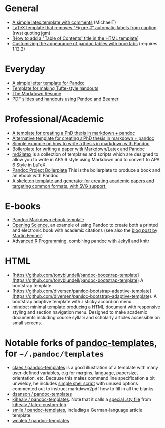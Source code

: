 # General
- [A simple latex.template with comments](https://gist.github.com/1017790) (MichaelT)
- [LaTeX template that removes "Figure #" automatic labels from caption](https://gist.github.com/1366514) (rwst quoting jgm)
- [[How to add a "Table of Contents" title in the HTML template]](bpj)
- [Customizing the appearance of pandoc tables with booktabs](https://gist.github.com/jlduran/7786752) (requires 1.12.2)

# Everyday
- [A simple letter template for Pandoc](https://github.com/aaronwolen/pandoc-letter)
- [Template for making Tufte-style handouts](https://github.com/wcaleb/pandoc-templates/blob/master/handout.tex)
- [The Markdown Resume](https://github.com/mszep/pandoc_resume)
- [PDF slides and handouts using Pandoc and Beamer](https://gist.github.com/lmullen/c3d4c7883f081ed8692a)

# Professional/Academic
- [A template for creating a PhD thesis in markdown + pandoc](https://github.com/chiakaivalya/thesis-markdown-pandoc)
- [Alternative template for creating a PhD thesis in markdown + pandoc](https://github.com/tompollard/phd_thesis_markdown)
- [Simple example on how to write a thesis in markdown with Pandoc](https://github.com/mabl/pandoc-thesis)
- [Boilerplate for writing a paper with Markdown/Latex and Pandoc](https://github.com/davecap/markdown-latex-boilerplate)
- [md2latex](https://bitbucket.org/zuline/md2latex) is a collection of templates and scripts which are designed to allow you to write in APA 6 style using Markdown and to convert to APA 6 Style in LaTeX.
- [Pandoc Project Boilerplate](https://github.com/juh2/pandoc-project-boilerplate) This is the boilerplate to produce a book and an ebook with Pandoc.
- [A skeleton template and generator for creating academic papers and targeting common formats, with SVG support.](https://github.com/jbn/paper.git)

# E-books
- [Pandoc Markdown ebook template](https://github.com/evangoer/pandoc-ebook-template)
- [Opening Science](https://github.com/openingscience/book), an example of using Pandoc to create both a printed and electronic book with academic citations (see also the [blog post by Martin Fenner](http://blog.martinfenner.org/2013/12/05/opening-science---the-book/))
- [Advanced R Programming](https://github.com/hadley/adv-r/), combining pandoc with Jekyll and knitr

# HTML 

- [https://github.com/tonyblundell/pandoc-bootstrap-template](https://github.com/tonyblundell/pandoc-bootstrap-template) A bootstrap template. 
- [https://github.com/diversen/pandoc-bootstrap-adaptive-template](https://github.com/diversen/pandoc-bootstrap-adaptive-template). A bootstrap adaptive template with a sticky accordion menu. 
- [mindoc](https://github.com/bitfragment/mindoc): minimal template producing a HTML document with responsive styling and section navigation menu. Designed to make academic documents including course syllabi and scholarly articles accessible on small screens.

# Notable forks of [pandoc-templates](/jgm/pandoc-templates), for `~/.pandoc/templates`
- [claes / pandoc-templates](/claes/pandoc-templates) is a good illustration of a template with many user-defined variables, e.g for margins, language, papersize, orientation, etc. Because this makes command line specification a bit unwieldy, he includes [simple shell script](/claes/pandoc-templates/blob/master/md2pdf) with unused options commented out to instruct markdown2pdf how to fill in all the blanks.
- [dsanson / pandoc-templates](/dsanson/pandoc-templates)
- [kjhealy / pandoc-templates](/kjhealy/pandoc-templates). Note that it calls a [special .sty file](https://github.com/kjhealy/latex-custom-kjh/tree/master/needs-memoir) from [kjhealy / latex-custom-kjh](/kjhealy/latex-custom-kjh).
- [smile / pandoc-templates](/timheil/pandoc-templates), including a German-language article template.
- [wcaleb / pandoc-templates](/wcaleb/pandoc-templates)